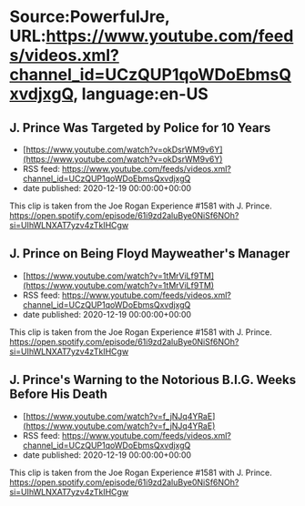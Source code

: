 # Source:PowerfulJre, URL:https://www.youtube.com/feeds/videos.xml?channel_id=UCzQUP1qoWDoEbmsQxvdjxgQ, language:en-US

## J. Prince Was Targeted by Police for 10 Years
 - [https://www.youtube.com/watch?v=okDsrWM9v6Y](https://www.youtube.com/watch?v=okDsrWM9v6Y)
 - RSS feed: https://www.youtube.com/feeds/videos.xml?channel_id=UCzQUP1qoWDoEbmsQxvdjxgQ
 - date published: 2020-12-19 00:00:00+00:00

This clip is taken from the Joe Rogan Experience #1581 with J. Prince. https://open.spotify.com/episode/61i9zd2aluBye0NiSf6NOh?si=UIhWLNXAT7yzv4zTkIHCgw

## J. Prince on Being Floyd Mayweather's Manager
 - [https://www.youtube.com/watch?v=1tMrViLf9TM](https://www.youtube.com/watch?v=1tMrViLf9TM)
 - RSS feed: https://www.youtube.com/feeds/videos.xml?channel_id=UCzQUP1qoWDoEbmsQxvdjxgQ
 - date published: 2020-12-19 00:00:00+00:00

This clip is taken from the Joe Rogan Experience #1581 with J. Prince. https://open.spotify.com/episode/61i9zd2aluBye0NiSf6NOh?si=UIhWLNXAT7yzv4zTkIHCgw

## J. Prince's Warning to the Notorious B.I.G. Weeks Before His Death
 - [https://www.youtube.com/watch?v=f_jNJq4YRaE](https://www.youtube.com/watch?v=f_jNJq4YRaE)
 - RSS feed: https://www.youtube.com/feeds/videos.xml?channel_id=UCzQUP1qoWDoEbmsQxvdjxgQ
 - date published: 2020-12-19 00:00:00+00:00

This clip is taken from the Joe Rogan Experience #1581 with J. Prince. https://open.spotify.com/episode/61i9zd2aluBye0NiSf6NOh?si=UIhWLNXAT7yzv4zTkIHCgw

